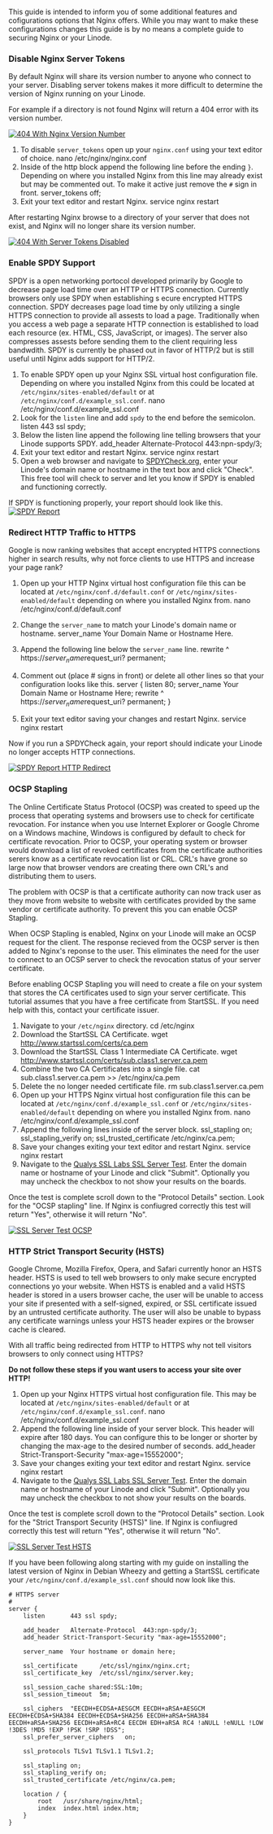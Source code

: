 This guide is intended to inform you of some additional features and cofigurations options that Nginx offers. While you may want to make these configurations changes this guide is by no means a complete guide to securing Nginx or your Linode.

### Disable Nginx Server Tokens

By default Nginx will share its version number to anyone who connect to your server. Disabling server tokens makes it more difficult to determine the version of Nginx running on your Linode.

For example if a directory is not found Nginx will return a 404 error with its version number.

[![404 With Nginx Version Number](404_Not_Found.jpg)](404_Not_Found.jpg)

1.  To disable `server_tokens` open up your `nginx.conf` using your text editor of choice.
        nano /etc/nginx/nginx.conf
2.  Inside of the http block append the following line before the ending `}`. Depending on where you installed Nginx from this line may already exist but may be commented out. To make it active just remove the `#` sign in front.
        server_tokens       off;
3.  Exit your text editor and restart Nginx.
        service nginx restart

After restarting Nginx browse to a directory of your server that does not exist, and Nginx will no longer share its version number.

[![404 With Server Tokens Disabled](404_Not_Found_Server_Tokens_Off.jpg)](404_Not_Found_Server_Tokens_Off.jpg)

### Enable SPDY Support

SPDY is a open networking portocol developed primarily by Google to decrease page load time over an HTTP or HTTPS connection. Currently browsers only use SPDY when establishing s ecure encrypted HTTPS connection. SPDY decreases page load time by only utilizing a single HTTPS connection to provide all assests to load a page. Traditionally when you access a web page a separate HTTP connection is established to load each resource (ex. HTML, CSS, JavaScript, or images). The server also compresses assests before sending them to the client requiring less bandwdith. SPDY is currently be phased out in favor of HTTP/2 but is still useful until Nginx adds support for HTTP/2.

1.  To enable SPDY open up your Nginx SSL virtual host configuration file. Depending on where you installed Nginx from this could be located at `/etc/nginx/sites-enabled/default` or at `/etc/nginx/conf.d/example_ssl.conf`.
        nano /etc/nginx/conf.d/example_ssl.conf
2.  Look for the `listen` line and add `spdy` to the end before the semicolon.
        listen       443 ssl spdy;
3.  Below the listen line append the following line telling browsers that your Linode supports SPDY.
        add_header   Alternate-Protocol  443:npn-spdy/3;
4.  Exit your text editor and restart Nginx.
        service nginx restart
5.  Open a web browser and navigate to [SPDYCheck.org](http://SPDYCheck.org), enter your Linode's domain name or hostname in the text box and click "Check". This free tool will check to server and let you know if SPDY is enabled and functioning correctly. 

If SPDY is functioning properly, your report should look like this.
[![SPDY Report](SPDY_Report_Resized.jpg)](SPDY_Report.jpg)

### Redirect HTTP Traffic to HTTPS

Google is now ranking websites that accept encrypted HTTPS connections higher in search results, why not force clients to use HTTPS and increase your page rank?

1.  Open up your HTTP Nginx virtual host configuration file this can be located at `/etc/nginx/conf.d/default.conf` or `/etc/nginx/sites-enabled/default` depending on where you installed Nginx from.
        nano /etc/nginx/conf.d/default.conf

2.  Change the `server_name` to match your Linode's domain name or hostname.
        server_name Your Domain Name or Hostname Here.
3.  Append the following line below the `server_name` line.
        rewrite        ^ https://$server_name$request_uri? permanent;
4.  Comment out (place # signs in front) or delete all other lines so that your configuration looks like this.
        server {
            listen       80;
            server_name  Your Domain Name or Hostname Here;
            rewrite        ^ https://$server_name$request_uri? permanent;
        }
5. Exit your text editor saving your changes and restart Nginx.
        service nginx restart

Now if you run a SPDYCheck again, your report should indicate your Linode no longer accepts HTTP connections.

[![SPDY Report HTTP Redirect](SPDY_Report_Redirect.jpg)](SPDY_Report_Redirect.jpg)

### OCSP Stapling

The Online Certificate Status Protocol (OCSP) was created to speed up the process that operating systems and browsers use to check for certificate revocation. For instance when you use Internet Explorer or Google Chrome on a Windows machine, Windows is configured by default to check for certificate revocation. Prior to OCSP, your operating system or browser would download a list of revoked certificates from the certificate authorities serers know as a certificate revocation list or CRL. CRL's have grone so large now that browser vendors are creating there own CRL's and distributing them to users.

The problem with OCSP is that a certificate authority can now track user as they move from website to website with certificates provided by the same vendor or certificate authority. To prevent this you can enable OCSP Stapling.

When OCSP Stapling is enabled, Nginx on your Linode will make an OCSP request for the client. The response recieved from the OCSP server is then added to Nginx's reponse to the user. This eliminates the need for the user to connect to an OCSP server to check the revocation status of your server certificate.

Before enabling OCSP Stapling you will need to create a file on your system that stores the CA certificates used to sign your server certificate. This tutorial assumes that you have a free certificate from StartSSL. If you need help with this, contact your certificate issuer.

1.  Navigate to your `/etc/nginx` directory.
        cd /etc/nginx
2.  Download the StartSSL CA Certificate.
        wget http://www.startssl.com/certs/ca.pem
3.  Download the StartSSL Class 1 Intermediate CA Certificate.
        wget http://www.startssl.com/certs/sub.class1.server.ca.pem
4.  Combine the two CA Certificates into a single file.
        cat sub.class1.server.ca.pem >> /etc/nginx/ca.pem
5.  Delete the no longer needed certificate file.
        rm sub.class1.server.ca.pem
6.  Open up your HTTPS Nginx virtual host configuration file this can be located at `/etc/nginx/conf.d/example_ssl.conf` or `/etc/nginx/sites-enabled/default` depending on where you installed Nginx from.
        nano /etc/nginx/conf.d/example_ssl.conf
7.  Append the following lines inside of the server block.
        ssl_stapling on;
        ssl_stapling_verify on;
        ssl_trusted_certificate /etc/nginx/ca.pem;
8.  Save your changes exiting your text editor and restart Nginx.
        service nginx restart
9.  Navigate to the [Qualys SSL Labs SSL Server Test](https://www.ssllabs.com/ssltest/). Enter the domain name or hostname of your Linode and click "Submit". Optionally you may uncheck the checkbox to not show your results on the boards.

Once the test is complete scroll down to the "Protocol Details" section. Look for the "OCSP stapling" line. If Nginx is confiugred correctly this test will return "Yes", otherwise it will return "No".

[![SSL Server Test OCSP](OCSP_Stapling_SSL_Test.jpg)](OCSP_Stapling_SSL_Test.jpg)

### HTTP Strict Transport Security (HSTS)

Google Chrome, Mozilla Firefox, Opera, and Safari currently honor an HSTS header. HSTS is used to tell web browsers to only make secure encrypted connections yo your website. When HSTS is enabled and a valid HSTS header is stored in a users browser cache, the user will be unable to access your site if presented with a self-signed, expired, or SSL certificate issued by an untrusted certificate authority. The user will also be unable to bypass any certificate warnings unless your HSTS header expires or the browser cache is cleared.

With all traffic being redirected from HTTP to HTTPS why not tell visitors browsers to only connect using HTTPS?

**Do not follow these steps if you want users to access your site over HTTP!**

1.  Open up your Nginx HTTPS virtual host configuration file. This may be located at `/etc/nginx/sites-enabled/default` or at `/etc/nginx/conf.d/example_ssl.conf`.
        nano /etc/nginx/conf.d/example_ssl.conf
2.  Append the following line inside of your server block. This header will expire after 180 days. You can configure this to be longer or shorter by changing the max-age to the desired number of seconds.
        add_header Strict-Transport-Security "max-age=15552000";
3.  Save your changes exiting your text editor and restart Nginx.
        service nginx restart
4.  Navigate to the [Qualys SSL Labs SSL Server Test](https://www.ssllabs.com/ssltest/). Enter the domain name or hostname of your Linode and click "Submit". Optionally you may uncheck the checkbox to not show your results on the boards.

Once the test is complete scroll down to the "Protocol Details" section. Look for the "Strict Transport Security (HSTS)" line. If Nginx is confiugred correctly this test will return "Yes", otherwise it will return "No".

[![SSL Server Test HSTS](HSTS_SSL_Test.jpg)](HSTS_SSL_Test.jpg)

If you have been following along starting with my guide on installing the latest version of Nginx in Debian Wheezy and getting a StartSSL certificate your `/etc/nginx/conf.d/example_ssl.conf` should now look like this.

    # HTTPS server
    #
    server {
        listen       443 ssl spdy;
        
        add_header   Alternate-Protocol  443:npn-spdy/3;
        add_header Strict-Transport-Security "max-age=15552000";
        
        server_name  Your hostname or domain here;

        ssl_certificate      /etc/ssl/nginx/nginx.crt;
        ssl_certificate_key  /etc/ssl/nginx/server.key;

        ssl_session_cache shared:SSL:10m;
        ssl_session_timeout  5m;

        ssl_ciphers  "EECDH+ECDSA+AESGCM EECDH+aRSA+AESGCM EECDH+ECDSA+SHA384 EECDH+ECDSA+SHA256 EECDH+aRSA+SHA384 EECDH+aRSA+SHA256 EECDH+aRSA+RC4 EECDH EDH+aRSA RC4 !aNULL !eNULL !LOW !3DES !MD5 !EXP !PSK !SRP !DSS";
        ssl_prefer_server_ciphers   on;

        ssl_protocols TLSv1 TLSv1.1 TLSv1.2;

        ssl_stapling on;
        ssl_stapling_verify on;
        ssl_trusted_certificate /etc/nginx/ca.pem;

        location / {
            root   /usr/share/nginx/html;
            index  index.html index.htm;
        }
    }

